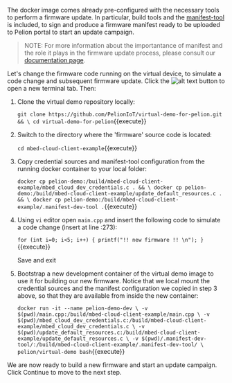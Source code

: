 The docker image comes already pre-configured with the necessary tools to perform a firmware update. In particular, build tools and the [manifest-tool](https://github.com/PelionIoT/manifest-tool) is included, to sign and produce a firmware manifest ready to be uploaded to Pelion portal to start an update campaign. 

> NOTE: For more information about the importantance of manifest and the role it plays in the firmware update process, please consult our [documentation page](https://developer.pelion.com/docs/device-management/current/updating-firmware/firmware-manifests.html).

Let's change the firmware code running on the virtual device, to simulate a code change and subsequent firmware update. Click the ![alt text](https://i.ibb.co/GsHTHLc/katacoda-plus-icon.png "Plus") button to open a new terminal tab. Then:

1. Clone the virtual demo repository locally:

    `git clone https://github.com/PelionIoT/virtual-demo-for-pelion.git && \
    cd virtual-demo-for-pelion`{{execute}}

2. Switch to the directory where the 'firmware' source code is located:

    `cd mbed-cloud-client-example`{{execute}}

3. Copy credential sources and manifest-tool configuration from the running docker container to your local folder:

    `docker cp pelion-demo:/build/mbed-cloud-client-example/mbed_cloud_dev_credentials.c . && \
    docker cp pelion-demo:/build/mbed-cloud-client-example/update_default_resources.c . && \
    docker cp pelion-demo:/build/mbed-cloud-client-example/.manifest-dev-tool .`{{execute}}

4. Using `vi` editor open `main.cpp` and insert the following code to simulate a code change (insert at line :273):

    `for (int i=0; i<5; i++) {
    printf("!! new firmware !! \n");
    }`{{execute}}

    Save and exit

5. Bootstrap a new development container of the virtual demo image to use it for building our new firmware. Notice that we local mount the credential sources and the manifest configuration we copied in step 3 above, so that they are available from inside the new container:

    `docker run -it --name pelion-demo-dev \
    -v $(pwd)/main.cpp:/build/mbed-cloud-client-example/main.cpp \
    -v $(pwd)/mbed_cloud_dev_credentials.c:/build/mbed-cloud-client-example/mbed_cloud_dev_credentials.c \
    -v $(pwd)/update_default_resources.c:/build/mbed-cloud-client-example/update_default_resources.c \
    -v $(pwd)/.manifest-dev-tool/:/build/mbed-cloud-client-example/.manifest-dev-tool/ \
 pelion/virtual-demo bash`{{execute}}

We are now ready to build a new firmware and start an update campaign. Click Continue to move to the next step.